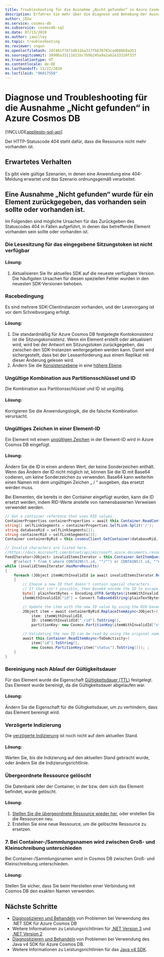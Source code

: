 ```yaml
---
title: Troubleshooting für die Ausnahme „Nicht gefunden“ in Azure Cosmos DB
description: Erfahren Sie mehr über die Diagnose und Behebung der Ausnahme „Nicht gefunden“.
author: j82w
ms.service: cosmos-db
ms.subservice: cosmosdb-sql
ms.date: 07/13/2020
ms.author: jawilley
ms.topic: troubleshooting
ms.reviewer: sngun
ms.openlocfilehash: 2df401f7871d631ba317fb670783cad086b9a351
ms.sourcegitcommit: 30906a33111621bc7b9b245a9a2ab2e33310f33f
ms.translationtype: HT
ms.contentlocale: de-DE
ms.lasthandoff: 11/22/2020
ms.locfileid: "96017558"
---
```

# <a name="diagnose-and-troubleshoot-azure-cosmos-db-not-found-exceptions"></a>Diagnose und Troubleshooting für die Ausnahme „Nicht gefunden“ in Azure Cosmos DB
[!INCLUDE[appliesto-sql-api](includes/appliesto-sql-api.md)]

Der HTTP-Statuscode 404 steht dafür, dass die Ressource nicht mehr vorhanden ist.

## <a name="expected-behavior"></a>Erwartetes Verhalten
Es gibt viele gültige Szenarien, in denen eine Anwendung eine 404-Meldung erwartet und das Szenario ordnungsgemäß verarbeitet.

## <a name="a-not-found-exception-was-returned-for-an-item-that-should-exist-or-does-exist"></a>Eine Ausnahme „Nicht gefunden“ wurde für ein Element zurückgegeben, das vorhanden sein sollte oder vorhanden ist.
Im Folgenden sind mögliche Ursachen für das Zurückgeben des Statuscodes 404 in Fällen aufgeführt, in denen das betreffende Element vorhanden sein sollte oder vorhanden ist.

### <a name="the-read-session-is-not-available-for-the-input-session-token"></a>Die Lesesitzung für das eingegebene Sitzungstoken ist nicht verfügbar

#### <a name="solution"></a>Lösung:
1. Aktualisieren Sie Ihr aktuelles SDK auf die neueste verfügbare Version. Die häufigsten Ursachen für diesen speziellen Fehler wurden in den neuesten SDK-Versionen behoben.

### <a name="race-condition"></a>Racebedingung
Es sind mehrere SDK-Clientinstanzen vorhanden, und der Lesevorgang ist vor dem Schreibvorgang erfolgt.

#### <a name="solution"></a>Lösung:
1. Die standardmäßig für Azure Cosmos DB festgelegte Kontokonsistenz ist die Sitzungskonsistenz. Wenn ein Element erstellt oder aktualisiert wird, wird bei der Antwort ein Sitzungstoken zurückgegeben, das zwischen den SDK-Instanzen weitergegeben werden kann. Damit wird sichergestellt, dass bei der Leseanforderung aus einem Replikat mit dieser Änderung gelesen wird.
1. Ändern Sie die [Konsistenzebene](./consistency-levels.md) in eine [höhere Ebene](./consistency-levels.md).

### <a name="invalid-partition-key-and-id-combination"></a>Ungültige Kombination aus Partitionsschlüssel und ID
Die Kombination aus Partitionsschlüssel und ID ist ungültig.

#### <a name="solution"></a>Lösung:
Korrigieren Sie die Anwendungslogik, die die falsche Kombination verursacht. 

### <a name="invalid-character-in-an-item-id"></a>Ungültiges Zeichen in einer Element-ID
Ein Element mit einem [ungültigen Zeichen](/dotnet/api/microsoft.azure.documents.resource.id?preserve-view=true&view=azure-dotnet#remarks) in der Element-ID wird in Azure Cosmos DB eingefügt.

#### <a name="solution"></a>Lösung:
Ändern Sie die ID in einen anderen Wert, der keine Sonderzeichen enthält. Wenn das Ändern der ID nicht möglich ist, können Sie die ID mit Base64 codieren, um keine Sonderzeichen zu verwenden. Base64 kann weiterhin einen Namen mit dem ungültigen Zeichen „ / “ ausgeben, das ersetzt werden muss.

Bei Elementen, die bereits in den Container eingefügt wurden, kann die ID ersetzt werden, indem RID-Werte anstelle von namensbasierten Verweisen verwendet werden.
```c#
// Get a container reference that uses RID values.
ContainerProperties containerProperties = await this.Container.ReadContainerAsync();
string[] selfLinkSegments = containerProperties.SelfLink.Split('/');
string databaseRid = selfLinkSegments[1];
string containerRid = selfLinkSegments[3];
Container containerByRid = this.cosmosClient.GetContainer(databaseRid, containerRid);

// Invalid characters are listed here.
//https://docs.microsoft.com/dotnet/api/microsoft.azure.documents.resource.id?view=azure-dotnet&preserve-view=true#remarks
FeedIterator<JObject> invalidItemsIterator = this.Container.GetItemQueryIterator<JObject>(
    @"select * from t where CONTAINS(t.id, ""/"") or CONTAINS(t.id, ""#"") or CONTAINS(t.id, ""?"") or CONTAINS(t.id, ""\\"") ");
while (invalidItemsIterator.HasMoreResults)
{
    foreach (JObject itemWithInvalidId in await invalidItemsIterator.ReadNextAsync())
    {
        // Choose a new ID that doesn't contain special characters.
        // If that isn't possible, then Base64 encode the ID to escape the special characters.
        byte[] plainTextBytes = Encoding.UTF8.GetBytes(itemWithInvalidId["id"].ToString());
        itemWithInvalidId["id"] = Convert.ToBase64String(plainTextBytes).Replace('/', '!');

        // Update the item with the new ID value by using the RID-based container reference.
        JObject item = await containerByRid.ReplaceItemAsync<JObject>(
            item: itemWithInvalidId,
            ID: itemWithInvalidId["_rid"].ToString(),
            partitionKey: new Cosmos.PartitionKey(itemWithInvalidId["status"].ToString()));

        // Validating the new ID can be read by using the original name-based container reference.
        await this.Container.ReadItemAsync<ToDoActivity>(
            item["id"].ToString(),
            new Cosmos.PartitionKey(item["status"].ToString())); ;
    }
}
```

### <a name="time-to-live-purge"></a>Bereinigung nach Ablauf der Gültigkeitsdauer
Für das Element wurde die Eigenschaft [Gültigkeitsdauer (TTL)](./time-to-live.md) festgelegt. Das Element wurde bereinigt, da die Gültigkeitsdauer abgelaufen war.

#### <a name="solution"></a>Lösung:
Ändern Sie die Eigenschaft für die Gültigkeitsdauer, um zu verhindern, dass das Element bereinigt wird.

### <a name="lazy-indexing"></a>Verzögerte Indizierung
Die [verzögerte Indizierung](index-policy.md#indexing-mode) ist noch nicht auf dem aktuellen Stand.

#### <a name="solution"></a>Lösung:
Warten Sie, bis die Indizierung auf den aktuellen Stand gebracht wurde, oder ändern Sie die Indizierungsrichtlinie.

### <a name="parent-resource-deleted"></a>Übergeordnete Ressource gelöscht
Die Datenbank oder der Container, in der bzw. dem sich das Element befindet, wurde gelöscht.

#### <a name="solution"></a>Lösung:
1. [Stellen Sie die übergeordnete Ressource wieder her](./online-backup-and-restore.md#request-data-restore-from-a-backup), oder erstellen Sie die Ressourcen neu.
1. Erstellen Sie eine neue Ressource, um die gelöschte Ressource zu ersetzen.

### <a name="7-containercollection-names-are-case-sensitive"></a>7. Bei Container-/Sammlungsnamen wird zwischen Groß- und Kleinschreibung unterschieden
Bei Container-/Sammlungsnamen wird in Cosmos DB zwischen Groß- und Kleinschreibung unterschieden.

#### <a name="solution"></a>Lösung:
Stellen Sie sicher, dass Sie beim Herstellen einer Verbindung mit Cosmos DB den exakten Namen verwenden.

## <a name="next-steps"></a>Nächste Schritte
* [Diagnostizieren und Behandeln](troubleshoot-dot-net-sdk.md) von Problemen bei Verwendung des .NET SDK für Azure Cosmos DB
* Weitere Informationen zu Leistungsrichtlinien für [.NET Version 3](performance-tips-dotnet-sdk-v3-sql.md) und [.NET Version 2](performance-tips.md)
* [Diagnostizieren und Behandeln](troubleshoot-java-sdk-v4-sql.md) von Problemen bei Verwendung des Java v4 SDK für Azure Cosmos DB.
* Weitere Informationen zu Leistungsrichtlinien für das [Java v4 SDK](performance-tips-java-sdk-v4-sql.md).
